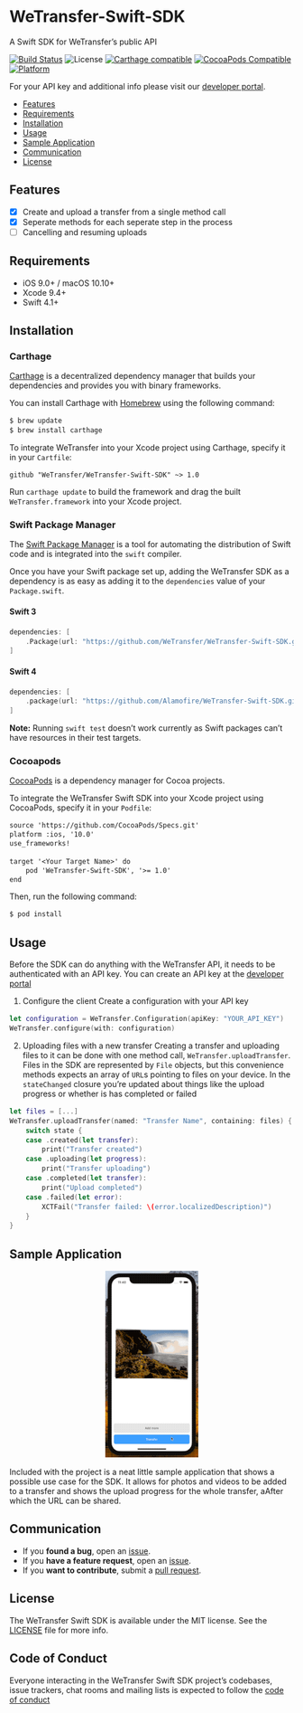 # WeTransfer-Swift-SDK
A Swift SDK for WeTransfer’s public API

[![Build Status](https://travis-ci.com/WeTransfer/WeTransfer-Swift-SDK.svg?token=Ur5V2zzKmBJLmMYHKJTF&branch=master)](https://travis-ci.com/WeTransfer/WeTransfer-Swift-SDK)
![License](https://img.shields.io/badge/License-MIT-yellow.svg?style=flat)
[![Carthage compatible](https://img.shields.io/badge/Carthage-compatible-4BC51D.svg?style=flat)](https://github.com/Carthage/Carthage)
[![CocoaPods Compatible](https://img.shields.io/cocoapods/v/WeTransfer-Swift-SDK.svg)](https://cocoapods.org/pod/WeTransfer-Swift-SDK)
[![Platform](https://img.shields.io/cocoapods/p/WeTransfer-Swift-SDK.svg?style=flat)](http://cocoapods.org/pods/WeTransfer-Swift-SDK)

For your API key and additional info please visit our [developer portal](https://developers.wetransfer.com).

- [Features](#features)
- [Requirements](#requirements)
- [Installation](#installation)
- [Usage](#usage)
- [Sample Application](#sample-application)
- [Communication](#communication)
- [License](#license)

## Features

- [x] Create and upload a transfer from a single method call
- [x] Seperate methods for each seperate step in the process
- [ ] Cancelling and resuming uploads

## Requirements
- iOS 9.0+ / macOS 10.10+
- Xcode 9.4+
- Swift 4.1+

## Installation

### Carthage

[Carthage](https://github.com/Carthage/Carthage) is a decentralized dependency manager that builds your dependencies and provides you with binary frameworks.

You can install Carthage with [Homebrew](https://brew.sh/) using the following command:

```bash
$ brew update
$ brew install carthage
```

To integrate WeTransfer into your Xcode project using Carthage, specify it in your `Cartfile`:

```ogdl
github "WeTransfer/WeTransfer-Swift-SDK" ~> 1.0
```

Run `carthage update` to build the framework and drag the built `WeTransfer.framework` into your Xcode project.

### Swift Package Manager

The [Swift Package Manager](https://swift.org/package-manager/) is a tool for automating the distribution of Swift code and is integrated into the `swift` compiler.

Once you have your Swift package set up, adding the WeTransfer SDK as a dependency is as easy as adding it to the `dependencies` value of your `Package.swift`.

#### Swift 3

```swift
dependencies: [
    .Package(url: "https://github.com/WeTransfer/WeTransfer-Swift-SDK.git", majorVersion: 1)
]
```

#### Swift 4

```swift
dependencies: [
    .package(url: "https://github.com/Alamofire/WeTransfer-Swift-SDK.git", from: "1.0")
]
```

**Note:** Running `swift test` doesn’t work currently as Swift packages can’t have resources in their test targets. 

### Cocoapods

[CocoaPods](http://cocoapods.org) is a dependency manager for Cocoa projects.

To integrate the WeTransfer Swift SDK into your Xcode project using CocoaPods, specify it in your `Podfile`:

```rubygi
source 'https://github.com/CocoaPods/Specs.git'
platform :ios, '10.0'
use_frameworks!

target '<Your Target Name>' do
    pod 'WeTransfer-Swift-SDK', '>= 1.0'
end
```

Then, run the following command:

```bash
$ pod install
```

## Usage
Before the SDK can do anything with the WeTransfer API, it needs to be authenticated with an API key. You can create an API key at the [developer portal](https://developers.wetransfer.com)

1. Configure the client
Create a configuration with your API key
```swift
let configuration = WeTransfer.Configuration(apiKey: "YOUR_API_KEY")
WeTransfer.configure(with: configuration)
```
2. Uploading files with a new transfer
Creating a transfer and uploading files to it can be done with one method call, `WeTransfer.uploadTransfer`. Files in the SDK are represented by `File` objects, but this convenience methods expects an array of `URL`s pointing to files on your device.
In the `stateChanged` closure you’re updated about things like the upload progress or whether is has completed or failed
```swift
let files = [...]
WeTransfer.uploadTransfer(named: "Transfer Name", containing: files) { state in
    switch state {
    case .created(let transfer):
        print("Transfer created")
    case .uploading(let progress):
        print("Transfer uploading")
    case .completed(let transfer):
        print("Upload completed")
    case .failed(let error):
        XCTFail("Transfer failed: \(error.localizedDescription)")
    }
}
```

## Sample Application
<p align="center">
    <img src="Assets/SampleApplication.gif" alt="WeTransfer Swift SDK Sample Application" />
</p>
Included with the project is a neat little sample application that shows a possible use case for the SDK. It allows for photos and videos to be added to a transfer and shows the upload progress for the whole transfer, aAfter which the URL can be shared.

## Communication

- If you **found a bug**, open an [issue](https://github.com/WeTransfer/WeTransfer-Swift-SDK/issues).
- If you **have a feature request**, open an [issue](https://github.com/WeTransfer/WeTransfer-Swift-SDK/issues).
- If you **want to contribute**, submit a [pull request](https://github.com/WeTransfer/WeTransfer-Swift-SDK/pulls).

## License

The WeTransfer Swift SDK is available under the MIT license. See the [LICENSE](https://github.com/WeTransfer/WeTransfer-Swift-SDK/blob/LICENSE) file for more info.

## Code of Conduct

Everyone interacting in the WeTransfer Swift SDK project’s codebases, issue trackers, chat rooms and mailing lists is expected to follow the [code of conduct](https://github.com/WeTransfer/WeTransfer-Swift-SDK/blob/master/.github/CODE_OF_CONDUCT.md)
